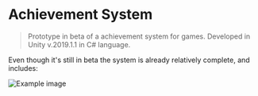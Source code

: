 # Achievement System

> Prototype in beta of a achievement system for games. Developed in Unity v.2019.1.1 in C# language.

Even though it's still in beta the system is already relatively complete, and includes:

![Example image](./Achievemet%20print.png)